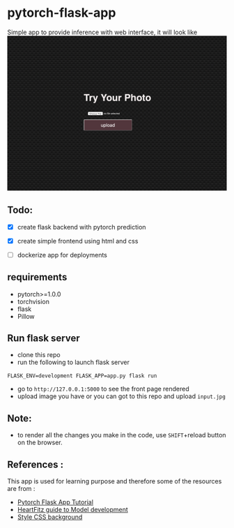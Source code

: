 # pytorch-flask-app
Simple app to provide inference with web interface, it will look like
![image](snapshot.png)



## Todo:
- [x] create flask backend with pytorch prediction
- [x] create simple frontend using html and css
- [ ] dockerize app for deployments


## requirements 
- pytorch>=1.0.0
- torchvision
- flask 
- Pillow

## Run flask server 
- clone this repo
- run the following to launch flask server 
```
FLASK_ENV=development FLASK_APP=app.py flask run
```
- go to `http://127.0.0.1:5000` to see the front page rendered
- upload image you have or you can got to this repo and upload `input.jpg`

## Note:
- to render all the changes you make in the code, use `SHIFT`+reload button on the browser. 


## References :
This app is used for learning purpose and therefore some of the  resources are from : 
- [Pytorch Flask App Tutorial](https://pytorch.org/tutorials/intermediate/flask_rest_api_tutorial.html)
- [HeartFitz guide to Model development](https://heartbeat.fritz.ai/brilliant-beginners-guide-to-model-deployment-133e158f6717)
- [Style CSS background](https://medium.com/@luclemo/styling-background-images-with-css-d9f44cb10a32)